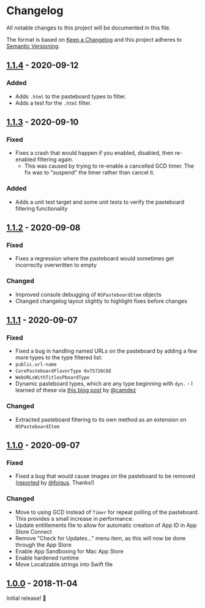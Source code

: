 # Changelog

All notable changes to this project will be documented in this file.

The format is based on [Keep a Changelog](http://keepachangelog.com/en/1.0.0/) and this project adheres to [Semantic Versioning](http://semver.org/spec/v2.0.0.html).

## [1.1.4] - 2020-09-12

### Added

- Adds `.html` to the pasteboard types to filter.
- Adds a test for the `.html` filter.

## [1.1.3] - 2020-09-10

### Fixed

- Fixes a crash that would happen if you enabled, disabled, then re-enabled filtering again.
	- This was caused by trying to re-enable a cancelled GCD timer. The fix was to "suspend" the timer rather than cancel it.

### Added

- Adds a unit test target and some unit tests to verify the pasteboard filtering functionality

## [1.1.2] - 2020-09-08

### Fixed

- Fixes a regression where the pasteboard would sometimes get incorrectly overwritten to empty

### Changed

- Improved console debugging of `NSPasteboardItem` objects
- Changed changelog layout slightly to highlight fixes before changes

## [1.1.1] - 2020-09-07

### Fixed

- Fixed a bug in handling named URLs on the pasteboard by adding a few more types to the type filtered list:
- `public.url-name`
- `CorePasteboardFlavorType 0x75726C6E`
- `WebURLsWithTitlesPboardType`
- Dynamic pasteboard types, which are any type beginning with `dyn.` - I learned of these via [this blog post](https://camdez.com/blog/2010/07/21/nspasteboard-and-dynamic-utis/) by [@camdez](https://github.com/camdez)

### Changed

- Extracted pasteboard filtering to its own method as an extension on `NSPasteboardItem`

## [1.1.0] - 2020-09-07

### Fixed

- Fixed a bug that would cause images on the pasteboard to be removed ([reported](https://github.com/hisaac/PlainPasta/issues/3) by [@foigus](https://github.com/foigus). Thanks!)

### Changed

- Move to using GCD instead of `Timer` for repeat polling of the pasteboard. This provides a small increase in performance.
- Update entitlements file to allow for automatic creation of App ID in App Store Connect
- Remove "Check for Updates…" menu item, as this will now be done through the App Store
- Enable App Sandboxing for Mac App Store
- Enable hardened runtime
- Move Localizable.strings into Swift file

## [1.0.0] - 2018-11-04

Initial release! 🎉

[Unreleased]: https://github.com/hisaac/PlainPasta/compare/master...development
[1.0.0]: https://github.com/hisaac/PlainPasta/compare/3f3479bf1b417790735aa6cfb8850eb73fe74a07...1.0.0
[1.1.0]: https://github.com/hisaac/PlainPasta/compare/1.0.0...1.1.0
[1.1.1]: https://github.com/hisaac/PlainPasta/compare/1.1.0...1.1.1
[1.1.2]: https://github.com/hisaac/PlainPasta/compare/1.1.1...1.1.2
[1.1.3]: https://github.com/hisaac/PlainPasta/compare/1.1.2...1.1.3
[1.1.4]: https://github.com/hisaac/PlainPasta/compare/1.1.3...1.1.4
